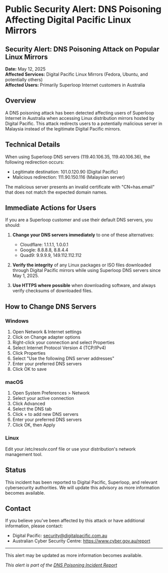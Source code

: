 # Public Security Alert: DNS Poisoning Affecting Digital Pacific Linux Mirrors

## Security Alert: DNS Poisoning Attack on Popular Linux Mirrors

**Date:** May 12, 2025  
**Affected Services:** Digital Pacific Linux Mirrors (Fedora, Ubuntu, and potentially others)  
**Affected Users:** Primarily Superloop Internet customers in Australia  

## Overview

A DNS poisoning attack has been detected affecting users of Superloop Internet in Australia when accessing Linux distribution mirrors hosted by Digital Pacific. This attack redirects users to a potentially malicious server in Malaysia instead of the legitimate Digital Pacific mirrors.

## Technical Details

When using Superloop DNS servers (119.40.106.35, 119.40.106.36), the following redirection occurs:
- Legitimate destination: 101.0.120.90 (Digital Pacific)
- Malicious redirection: 111.90.150.116 (Malaysian server)

The malicious server presents an invalid certificate with "CN=has.email" that does not match the expected domain names.

## Immediate Actions for Users

If you are a Superloop customer and use their default DNS servers, you should:

1. **Change your DNS servers immediately** to one of these alternatives:
   - Cloudflare: 1.1.1.1, 1.0.0.1
   - Google: 8.8.8.8, 8.8.4.4
   - Quad9: 9.9.9.9, 149.112.112.112

2. **Verify the integrity** of any Linux packages or ISO files downloaded through Digital Pacific mirrors while using Superloop DNS servers since May 1, 2025.

3. **Use HTTPS where possible** when downloading software, and always verify checksums of downloaded files.

## How to Change DNS Servers

### Windows
1. Open Network & Internet settings
2. Click on Change adapter options
3. Right-click your connection and select Properties
4. Select Internet Protocol Version 4 (TCP/IPv4)
5. Click Properties
6. Select "Use the following DNS server addresses"
7. Enter your preferred DNS servers
8. Click OK to save

### macOS
1. Open System Preferences > Network
2. Select your active connection
3. Click Advanced
4. Select the DNS tab
5. Click + to add new DNS servers
6. Enter your preferred DNS servers
7. Click OK, then Apply

### Linux
Edit your /etc/resolv.conf file or use your distribution's network management tool.

## Status

This incident has been reported to Digital Pacific, Superloop, and relevant cybersecurity authorities. We will update this advisory as more information becomes available.

## Contact

If you believe you've been affected by this attack or have additional information, please contact:
- Digital Pacific: security@digitalpacific.com.au
- Australian Cyber Security Centre: https://www.cyber.gov.au/report

---

This alert may be updated as more information becomes available.

*This alert is part of the [DNS Poisoning Incident Report](../README.md)*